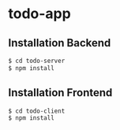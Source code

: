 # todo-app

## Installation Backend

```bash
$ cd todo-server
$ npm install
```

## Installation Frontend

```bash
$ cd todo-client
$ npm install
```
